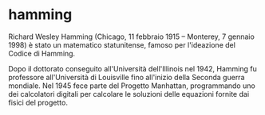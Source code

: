 # hamming
Richard Wesley Hamming (Chicago, 11 febbraio 1915 – Monterey, 7 gennaio 1998) è stato un matematico statunitense, famoso per l'ideazione del Codice di Hamming.

Dopo il dottorato conseguito all'Università dell'Illinois nel 1942, Hamming fu professore all'Università di Louisville fino all'inizio della Seconda guerra mondiale. Nel 1945 fece parte del Progetto Manhattan, programmando uno dei calcolatori digitali per calcolare le soluzioni delle equazioni fornite dai fisici del progetto. 
